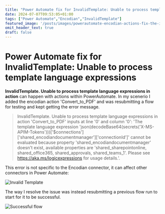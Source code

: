 ```yaml
---
title: "Power Automate fix for InvalidTemplate: Unable to process template language expressions"
date: 2024-07-07T09:53:05+01:00
tags: ["Power Automate","Encodian","InvalidTemplate"]
featured_image: '/posts/images/powerautomate-encodian-actions-fix-the-invalidtemplate-unable-to-process-template-language-expressions-in-action/InvalidTemplate.png'
omit_header_text: true
draft: false
---
```


# Power Automate fix for InvalidTemplate: Unable to process template language expressions

**InvalidTemplate. Unable to process template language expressions in action** can happen with actions within PowerAutomate. In my scenerio I added the encodian action 'Convert_to_PDF' and was resubmitting a flow for testing and kept getting the error message.

> InvalidTemplate. Unable to process template language expressions in action 'Convert_to_PDF' inputs at line '0' and column '0': 'The template language expression 'json(decodeBase64(secrets('X-MS-APIM-Tokens')))['$connections']['shared_encodiandocumentmanager']['connectionId']' cannot be evaluated because property 'shared_encodiandocumentmanager' doesn't exist, available properties are 'shared_sharepointonline, shared_office365, shared_approvals, shared_teams_1'. Please see https://aka.ms/logicexpressions for usage details.'.

This error is not specific to the Encodian connector, it can affect other connectors in Power Automate:

![Invalid Template](../images/powerautomate-encodian-actions-fix-the-invalidtemplate-unable-to-process-template-language-expressions-in-action/InvalidTemplate.png)

The way I resolve the issue was instead resubmitting a previous flow run to start for it to be successful.

![Successful flow](../images/powerautomate-encodian-actions-fix-the-invalidtemplate-unable-to-process-template-language-expressions-in-action/SuccessfulAction.png.png)